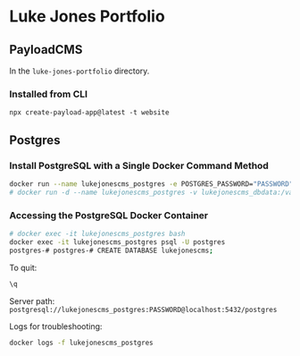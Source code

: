 # Luke Jones Portfolio

## PayloadCMS

In the `luke-jones-portfolio` directory.

### Installed from CLI

`npx create-payload-app@latest -t website`

## Postgres

### Install PostgreSQL with a Single Docker Command Method

```sh
docker run --name lukejonescms_postgres -e POSTGRES_PASSWORD="PASSWORD" -d  -p 5432:5432 postgres:15-alpine
# docker run -d --name lukejonescms_postgres -v lukejonescms_dbdata:/var/lib/postgresql/data -p 5432:5432 -e POSTGRES_PASSWORD="PASSWORD" postgres:15-alpine
```

### Accessing the PostgreSQL Docker Container

```sh
# docker exec -it lukejonescms_postgres bash
docker exec -it lukejonescms_postgres psql -U postgres
postgres-# postgres-# CREATE DATABASE lukejonescms;
```

To quit:

```sh
\q
```

Server path:
`postgresql://lukejonescms_postgres:PASSWORD@localhost:5432/postgres`

Logs for troubleshooting:

```sh
docker logs -f lukejonescms_postgres
```
